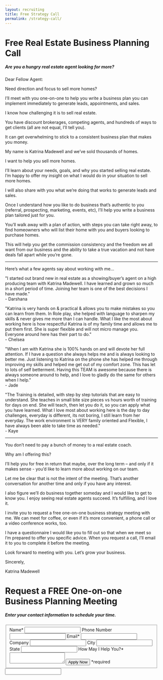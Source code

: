 ```yaml
---
layout: recruiting
title: Free Strategy Call
permalink: /strategy-call/
---
```


<div class="recruiting-page">
<h1 class="join-us">Free Real Estate Business Planning Call</h1>
<h5 class="join-us-subtitle">Are you a hungry real estate agent looking for more?</h5>

<p>Dear Fellow Agent:</p>

<p>Need direction and focus to sell more homes?</p>

<p>I’ll meet with you one-on-one to help you write a business plan you can implement immediately to generate leads, appointments, and sales. </p>

<p>I know how challenging it is to sell real estate.</p>

<p>You have discount brokerages, competing agents, and hundreds of ways to get clients (all are not equal, I’ll tell you).</p>

<p>It can get overwhelming to stick to a consistent business plan that makes you money.</p>

<p>My name is Katrina Madewell and we’ve sold thousands of homes. </p>

<p>I want to help you sell more homes.</p>

<p>I’ll learn about your needs, goals, and why you started selling real estate. I’m happy to offer my insight on what I would do in your situation to sell more homes.</p>

<p>I will also share with you what we’re doing that works to generate leads and sales. </p>

<p>Once I understand how you like to do business that’s authentic to you (referral, prospecting, marketing, events, etc), I’ll help you write a business plan tailored just for you.</p>

<p>You’ll walk away with a plan of action, with steps you can take right away, to find homeowners who will list their home with you and buyers looking to purchase homes. </p>

<p>This will help you get the commission consistency and the freedom we all want from our business and the ability to take a true vacation and not have deals fall apart while you’re gone.</p>


<hr>
<div class="qanda">
<p class="section-title">Here’s what a few agents say about working with me…</p>

<p><span class="quote">"I started out brand new in real estate as a showing/buyer’s agent  on a high producing team with Katrina Madewell. I have learned and grown so much in a short period of time. Joining her team is one of the best decisions I have made." </span><br>
<span class="author">- Darshana</span></p>

<p><span class="quote">"Katrina is very hands on & practical & allows you to make mistakes so you can learn from them.  In Role play, she helped with language to sharpen my skills & never gives me more than I can handle.  What I like the most about working here is how respectful Katrina is of my family time and allows me to put them first.   She is super flexible and will not micro manage you. Everyone around here has their part to do."</span><br>
<span class="author">- Chelsea</span></p>

<p><span class="quote">"When I am with Katrina she is 100% hands on and will devote her full attention.  If I have a question she always helps me and is always looking to better me.  Just listening to Katrina on the phone she has helped me through improving my skills and helped me get out of my comfort zone.   This has let to lots of self betterment.
Having this TEAM is awesome because there is always someone around to help, and I love to gladly do the same for others when I help."</span><br>
<span class="author">- Jade</span></p>

<p><span class="quote">"The Training is detailed, with step by step tutorials that are easy to understand. She teaches in small bite size pieces vs hours worth of training for days on end.  She will teach, then let you do it, so you can apply what you have learned.   What I love most about working here is the day to day challenges, everyday is different, its not boring, I still learn from her everyday.  The work environment is VERY family oriented and Flexible, I have always been able to take time as needed."</span><br>
<span class="author">- Kaye</span></p>
</div>
<hr>

<p>You don’t need to pay a bunch of money to a real estate coach.</p>

<p>Why am I offering this?</p>

<p>I’ll help you for free in return that maybe, over the long term – and only if it makes sense - you’d like to learn more about working on our team. </p>

<p>Let me be clear that is not the intent of the meeting. That’s another conversation for another time and only if you have any interest.</p>

<p>I also figure we’ll do business together someday and I would like to get to know you. I enjoy seeing real estate agents succeed. It’s fulfilling, and I love it.</p>

<p>I invite you to request a free one-on-one business strategy meeting with me. We can meet for coffee, or even if it’s more convenient, a phone call or a video conference works, too.</p>

<p>I have a questionnaire I would like you to fill out so that when we meet so I’m prepared to offer you specific advice. When you request a call, I’ll email it to you to complete it before the meeting.</p>

<p>Look forward to meeting with you. Let’s grow your business.</p>

<p>Sincerely,</p>

<p>Katrina Madewell</p>



<h1 class="join-us">Request a FREE One-on-one Business Planning Meeting</h1>
<h5 class="join-us-subtitle">Enter your contact information to schedule your time.</h5>

<form method="post" class="home-value cta-forms" action="https://formspree.io/{{site.data.settings.client.email}}" onsubmit="return setReturn()">
					<fieldset>
						<label for="name">Name*</label> <input type="text" required="" name="name" />
						<label for="phone">Phone Number </label> <input type="tel" name="phone" />
						 <label for="email">Email*</label> <input type="text" name="email" required="" />
						 <label for="company">Company </label> <input type="text" name="company" />
						<label for="city">City </label> <input type="text" name="city" />
						<label for="state">State </label> <input type="text" name="state" />
						<label for="message">How May I Help You?* </label><textarea name="message" required=""></textarea>
						<input class="submit light-light" type="submit" value="Apply Now" name="submitrecruitingForm" /> <span class="asterisk">*required</span></fieldset>
					<div class="hidden"><input type="hidden" value="{{site.data.settings.client.email}}" name="_to" /> <input type="hidden" value="Recruiting Contact Request Message From Your Vyral Careers and Training Video Blog" name="_subject" /> <input type="text" name="_gotcha" /></div>
				</form>
</div>
